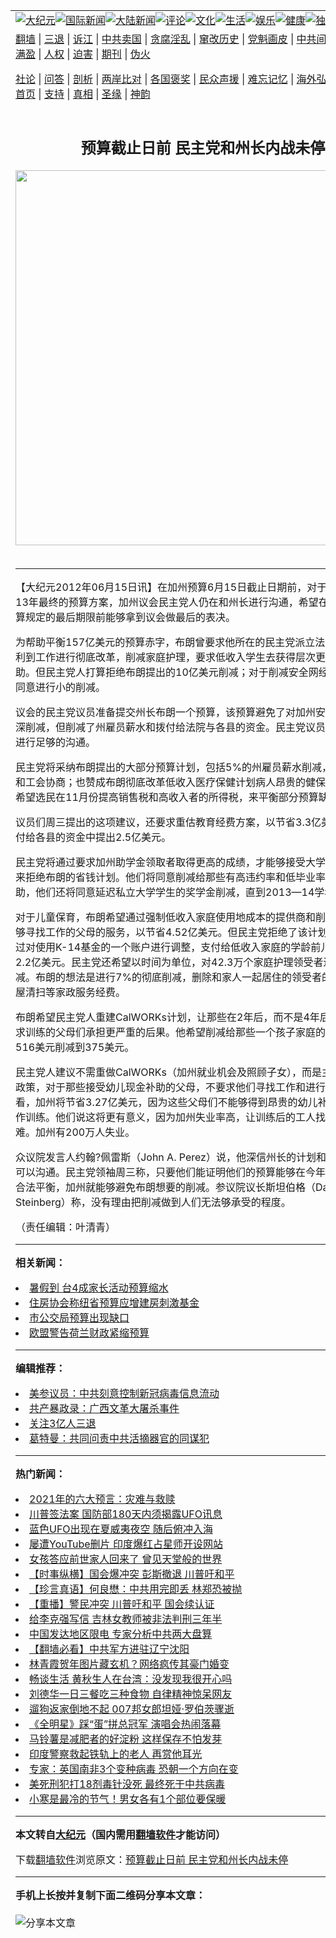 <a name="1" id="1" target="_blank"></a><span id="1"></span>
<table align=center border="0"><tr><td colspan="2" VALIGN=TOP><a href="https://github.com/mpeokj385/djy/blob/master/gb/nsc413.md#1"><img src="https://raw.githubusercontent.com/mpeokj385/www/master/t/djy/1.jpg" title="大纪元"></a><a href="https://github.com/mpeokj385/djy/blob/master/gb/n24hr.md#1"><img src="https://raw.githubusercontent.com/mpeokj385/www/master/t/djy/3.jpg" title="国际新闻"></a><a href="https://github.com/mpeokj385/djy/blob/master/gb/nsc413.md#1"><img src="https://raw.githubusercontent.com/mpeokj385/www/master/t/djy/4.jpg" title="大陆新闻"></a><a href="https://github.com/mpeokj385/djy/blob/master/gb/news392.md#1"><img src="https://raw.githubusercontent.com/mpeokj385/www/master/t/djy/5.jpg" title="评论"></a><a href="https://github.com/mpeokj385/djy/blob/master/gb/news2007.md#1"><img src="https://raw.githubusercontent.com/mpeokj385/www/master/t/djy/6.jpg" title="文化"></a><a href="https://github.com/mpeokj385/djy/blob/master/gb/news2008.md#1"><img src="https://raw.githubusercontent.com/mpeokj385/www/master/t/djy/7.jpg" title="生活"></a><a href="https://github.com/mpeokj385/djy/blob/master/gb/ncyule.md#1"><img src="https://raw.githubusercontent.com/mpeokj385/www/master/t/djy/8.jpg" title="娱乐"></a><a href="https://github.com/mpeokj385/djy/blob/master/gb/nsc1002.md#1"><img src="https://raw.githubusercontent.com/mpeokj385/www/master/t/djy/9.jpg" title="健康"><a href="https://github.com/mpeokj385/djy/blob/master/gb/nf6092.md#1"><img src="https://raw.githubusercontent.com/mpeokj385/www/master/t/djy/10a.jpg" title="独家"></a><a href="https://github.com/mpeokj385/djy/blob/master/gb/nf4514.md#1"><img src="https://raw.githubusercontent.com/mpeokj385/www/master/t/djy/12a.jpg" title="头条"></a></td></tr>
<tr><td colspan="2" VALIGN=TOP><a target="_blank" href="https://github.com/mpeokj385/www/blob/master/README.md?zsrh#1">翻墙</a> | <a target="_blank" href="https://github.com/mpeokj385/djy/blob/master/gb/nf5657.md#1">三退</a> | <a target="_blank" href="https://github.com/mpeokj385/djy/blob/master/gb/nf6124.md#1">诉江</a> | <a target="_blank" href="https://github.com/mpeokj385/djy/blob/master/gb/nf1176117.md#1">中共卖国</a> | <a target="_blank" href="https://github.com/mpeokj385/djy/blob/master/gb/nf5773.md#1">贪腐淫乱</a> | <a target="_blank" href="https://github.com/mpeokj385/djy/blob/master/gb/nf1176115.md#1">窜改历史</a> | <a target="_blank" href="https://github.com/mpeokj385/djy/blob/master/gb/nf1176107.md#1">党魁画皮</a> | <a target="_blank" href="https://github.com/mpeokj385/djy/blob/master/gb/nf1320400.md#1">中共间谍</a> | <a target="_blank" href="https://github.com/mpeokj385/djy/blob/master/gb/nf1176114.md#1">破坏传统</a> | <a target="_blank" href="https://github.com/mpeokj385/ntdtv/blob/master/gb/prog447_1.md#1">恶贯满盈</a> | <a target="_blank" href="https://github.com/mpeokj385/djy/blob/master/gb/ncid278.md#1">人权</a> | <a target="_blank" href="https://github.com/mpeokj385/djy/blob/master/gb/nf1176111.md#1">迫害</a> | <a target="_blank" href="https://gitlab.com/szzdlab/mh-qikan/blob/master/README.md#1">期刊</a> | <a target="_blank" href="https://github.com/mpeokj385/djy/blob/master/gb/nf5562.md#1">伪火</a></p><p><a target="_blank" href="https://github.com/mpeokj385/djy/blob/master/gb/9p.md#1">社论</a> | <a target="_blank" href="https://github.com/mpeokj385/djy/blob/master/gb/nf4378.md#1">问答</a> | <a target="_blank" href="https://github.com/mpeokj385/djy/blob/master/gb/nf5792.md#1">剖析</a> | <a target="_blank" href="https://github.com/mpeokj385/djy/blob/master/gb/nf5735.md#1">两岸比对</a> | <a target="_blank" href="https://github.com/mpeokj385/djy/blob/master/gb/nf6119.md#1">各国褒奖</a> | <a target="_blank" href="https://github.com/mpeokj385/djy/blob/master/gb/nf6120.md#1">民众声援</a> | <a target="_blank" href="https://github.com/mpeokj385/djy/blob/master/gb/nf1188594.md#1">难忘记忆</a> | <a target="_blank" href="https://github.com/mpeokj385/djy/blob/master/gb/nf3180.md#1">海外弘传</a> | <a target="_blank" href="https://github.com/mpeokj385/djy/blob/master/gb/nf5410.md#1">万人上访</a> | <a target="_blank" href="https://github.com/mpeokj385/www/blob/master/README.md?zsrh#1">平台首页</a> | <a target="_blank" href="https://github.com/mpeokj385/djy/blob/master/gb/nf4386.md#1">支持</a> | <a target="_blank" href="https://github.com/mpeokj385/djy/blob/master/gb/nf4389.md#1">真相</a> | <a target="_blank" href="https://github.com/mpeokj385/djy/blob/master/gb/nf5790.md#1">圣缘</a> | <a target="_blank" href="https://github.com/mpeokj385/djy/blob/master/gb/nf4786.md#1">神韵</a></td></tr>
<tr><td VALIGN=TOP width="626"><h2 align=center>预算截止日前 民主党和州长内战未停</h2>
<img width="600" src="https://i.epochtimes.com/assets/uploads/2020/12/f258f47b3d77ac2c3b447ced06a5eef5-320x200.jpg" />
<h6></h6>
<hr>
	<p>【大纪元2012年06月15日讯】在<ahref="https://github.com/mpeokj385/djy/blob/master/gb/tag/%E5%8A%A0%E5%B7%9E%E9%A2%84%E7%AE%97.md#1">加州预算</a>6月15日截止日期前，对于加州2012—13年最终的预算方案，加州议会民主党人仍在和州长进行沟通，希望在加州宪法对预算规定的最后期限前能够拿到议会做最后的表决。</p>
<p>为帮助平衡157亿美元的预算赤字，布朗曾要求他所在的民主党派立法会议员，从福利到工作进行彻底改革，削减家庭护理，要求低收入学生去获得层次更高的奖学金援助。但民主党人打算拒绝布朗提出的10亿美元削减；对于削减安全网经费，民主党只同意进行小的削减。</p>
<p>议会的民主党议员准备提交州长布朗一个预算，该预算避免了对加州安全网计划作更深削减，但削减了州雇员薪水和拨付给法院与各县的资金。民主党议员们还未与布朗进行足够的沟通。</p>
<p>民主党将采纳布朗提出的大部分预算计划，包括5%的州雇员薪水削减，但这还必须和工会协商；也赞成布朗彻底改革低收入医疗保健计划病人昂贵的健保开支。他们还希望选民在11月份提高销售税和高收入者的所得税，来平衡部分预算缺口。</p>
<p>议员们周三提出的这项建议，还要求重估教育经费方案，以节省3.3亿美元，并从拨付给各县的资金中提出2.5亿美元。</p>
<p>民主党将通过要求加州助学金领取者取得更高的成绩，才能够接受大学的援助，以此来拒绝布朗的省钱计划。他们将同意削减给那些有高违约率和低毕业率学校学生的援助，他们还将同意延迟私立大学学生的奖学金削减，直到2013—14学年。</p>
<p>对于儿童保育，布朗希望通过强制低收入家庭使用地成本的提供商和削减按那些不能够寻找工作的父母的服务，以节省4.52亿美元。但民主党拒绝了该计划。他们希望通过对使用K-14基金的一个账户进行调整，支付给低收入家庭的学龄前儿童，以节省2.2亿美元。民主党还希望以时间为单位，对42.3万个家庭护理领受者进行3.6%的削减。布朗的想法是进行7%的彻底削减，删除和家人一起居住的领受者的洗衣以及房屋清扫等家政服务经费。</p>
<p>布朗希望民主党人重建CalWORKs计划，让那些在2年后，而不是4年后不工作或不寻求训练的父母们承担更严重的后果。他希望削减给那些一个孩子家庭的补贴，从每月516美元削减到375美元。</p>
<p>民主党人建议不需重做CalWORKs（加州就业机会及照顾子女），而是主张延长这项政策，对于那些接受幼儿现金补助的父母，不要求他们寻找工作和进行培训。从短期看，加州将节省3.27亿美元，因为这些父母们不能够得到昂贵的幼儿补助、交通和工作训练。他们说这将更有意义，因为加州失业率高，让训练后的工人找到工作很困难。加州有200万人失业。</p>
<p>众议院发言人约翰?佩雷斯（John A. Perez）说，他深信州长的计划和民主党的计划可以沟通。民主党领袖周三称，只要他们能证明他们的预算能够在今年以及今后三年合法平衡，加州就能够避免布朗想要的削减。参议院议长斯坦伯格（Darrell Steinberg）称，没有理由把削减做到人们无法够承受的程度。</p>
<p>（责任编辑：叶清青）</p>
	
<hr>


<strong>相关新闻：</strong>
<li><a href="https://github.com/mpeokj385/djy/blob/master/gb/12/6/7/n3606484.md#1">暑假到 台4成家长活动预算缩水</a></li>
<li><a href="https://github.com/mpeokj385/djy/blob/master/gb/12/6/8/n3607735.md#1">住房协会称纽省预算应增建房刺激基金</a></li>
<li><a href="https://github.com/mpeokj385/djy/blob/master/gb/12/6/9/n3608614.md#1">市公交局预算出现缺口</a></li>
<li><a href="https://github.com/mpeokj385/djy/blob/master/gb/12/6/11/n3609530.md#1">欧盟警告荷兰财政紧缩预算</a></li>
<hr>


<strong>编辑推荐：</strong>
<li><a href="https://github.com/onzhi266/djy/blob/master/gb/20/2/22/n11887949.md#1">美参议员：中共刻意控制新冠病毒信息流动</a></li>
<li><a href="https://github.com/tsiac2612/djy/blob/master/gb/19/1/10/n10965703.md#1" target="_blank">共产暴政录：广西文革大屠杀事件</a></li><li><a href="https://github.com/mpeokj385/djy/blob/master/gb/18/5/10/n10381511.md?dfh#1" target="_blank">关注3亿人三退</a></li><li><a href="https://github.com/tsiac2612/djy/blob/master/gb/19/9/1/n11491427.md#1" target="_blank">葛特曼：共同问责中共活摘器官的同谋犯</a></li>
<hr>

<strong>热门新闻：</strong>
<li><a href="https://github.com/mpeokj385/djy/blob/master/gb/20/12/30/n12654008.md#1">2021年的六大预言：灾难与救赎</a></li>
<li><a href="https://github.com/mpeokj385/djy/blob/master/gb/21/1/1/n12659278.md#1">川普签法案 国防部180天内须揭露UFO讯息</a></li>
<li><a href="https://github.com/mpeokj385/djy/blob/master/gb/21/1/4/n12665017.md#1">蓝色UFO出现在夏威夷夜空 随后俯冲入海</a></li>
<li><a href="https://github.com/mpeokj385/djy/blob/master/gb/21/1/3/n12663595.md#1">屡遭YouTube删片 印度爆红占星师开设网站</a></li>
<li><a href="https://github.com/mpeokj385/djy/blob/master/gb/20/11/3/n12522086.md#1">女孩答应前世家人回来了 曾见天堂般的世界</a></li>
<li><a href="https://github.com/mpeokj385/djy/blob/master/gb/21/1/6/n12671888.md#1">【时事纵横】国会爆冲突 彭斯撤退 川普吁和平</a></li>
<li><a href="https://github.com/mpeokj385/djy/blob/master/gb/21/1/6/n12670707.md#1">【珍言真语】何良懋：中共用完即丢 林郑恐被抛</a></li>
<li><a href="https://github.com/mpeokj385/djy/blob/master/gb/21/1/4/n12664729.md#1">【重播】警民冲突 川普吁和平 国会续认证</a></li>
<li><a href="https://github.com/mpeokj385/djy/blob/master/gb/21/1/4/n12666576.md#1">给李克强写信 吉林女教师被非法判刑三年半</a></li>
<li><a href="https://github.com/mpeokj385/djy/blob/master/gb/21/1/5/n12667129.md#1">中国发达地区限电 专家分析中共两大盘算</a></li>
<li><a href="https://github.com/mpeokj385/djy/blob/master/gb/21/1/5/n12667303.md#1">【翻墙必看】中共军方进驻辽宁沈阳</a></li>
<li><a href="https://github.com/mpeokj385/djy/blob/master/gb/21/1/4/n12666681.md#1">林青霞贺年图片藏玄机？网络疯传其豪门婚变</a></li>
<li><a href="https://github.com/mpeokj385/djy/blob/master/gb/21/1/5/n12667940.md#1">畅谈生活 黄秋生人在台湾：没发现我很开心吗</a></li>
<li><a href="https://github.com/mpeokj385/djy/blob/master/gb/21/1/5/n12669070.md#1">刘德华一日三餐吃三种食物 自律精神惊呆网友</a></li>
<li><a href="https://github.com/mpeokj385/djy/blob/master/gb/21/1/4/n12666446.md#1">遛狗返家倒地不起 007邦女郎坦娅·罗伯茨骤逝</a></li>
<li><a href="https://github.com/mpeokj385/djy/blob/master/gb/21/1/4/n12665376.md#1">《全明星》踩“蛋”拼总冠军 演唱会热闹落幕</a></li>
<li><a href="https://github.com/mpeokj385/djy/blob/master/gb/21/1/4/n12665282.md#1">马铃薯是减肥者的好淀粉 这样保存不怕发芽</a></li>
<li><a href="https://github.com/mpeokj385/djy/blob/master/gb/21/1/4/n12665269.md#1">印度警察救起铁轨上的老人 再赏他耳光</a></li>
<li><a href="https://github.com/mpeokj385/djy/blob/master/gb/21/1/5/n12669218.md#1">专家：英国南非3个变种病毒 恐朝一个方向在变</a></li>
<li><a href="https://github.com/mpeokj385/djy/blob/master/gb/21/1/4/n12665511.md#1">美死刑犯打18剂毒针没死 最终死于中共病毒</a></li>
<li><a href="https://github.com/mpeokj385/djy/blob/master/gb/21/1/4/n12666327.md#1">小寒是最冷的节气！男女各有1个部位要保暖</a></li>
<hr>

<strong>本文转自<a href="https://www.epochtimes.com">大纪元</a>（国内需用<a href="https://github.com/mpeokj385/www/blob/master/README.md#8">翻墙软件</a>才能访问）</strong><p>下载<a href="https://github.com/mpeokj385/www/blob/master/README.md#8">翻墙软件</a>浏览原文：<a href="https://www.epochtimes.com/gb/12/6/15/n3613245.htm">预算截止日前 民主党和州长内战未停</a></p><hr>

<strong>手机上长按并复制下面二维码分享本文章：</strong><br><br><img src="https://chart.apis.google.com/chart?cht=qr&chs=240x240&choe=UTF-8&chld=M|2&chl=https://github.com/mpeokj385/djy/blob/master/gb/12/6/15/n3613245.md%231" title="分享本文章"></td><td VALIGN=TOP><a href="https://github.com/mpeokj385/djy/blob/master/gb/16/1/21/n4622075.md?dfh#1" target="_blank"><img src="https://raw.githubusercontent.com/mpeokj385/djy/master/gb/300/wei-f1.jpg" title="中共的伪火骗局"  alt="中共的伪火骗局"></a><br><a href="https://github.com/mpeokj385/www/blob/master/README.md?dfh#9" target="_blank"><img src="https://raw.githubusercontent.com/mpeokj385/djy/master/gb/300/yong-h.jpg" title="永恒的见证"  alt="永恒的见证"></a><br><a href="https://github.com/mpeokj385/djy/blob/master/gb/13/9/29/n3974789.md?dfh#1" target="_blank"><img src="https://raw.githubusercontent.com/mpeokj385/djy/master/gb/300/shang-lnz.jpg" title="善良女子被中共投男牢"  alt="善良女子被中共投男牢"></a><br><a href="https://github.com/mpeokj385/djy/blob/master/gb/16/3/16/n4663449.md?dfh#1" target="_blank"><img src="https://raw.githubusercontent.com/mpeokj385/djy/master/gb/300/huo-z3.jpg" title="警卫目击活摘器官"  alt="警卫目击活摘器官"></a><br><a href="https://github.com/mpeokj385/djy/blob/master/gb/16/8/7/n8177641.md?dfh#1" target="_blank"><img src="https://raw.githubusercontent.com/mpeokj385/djy/master/gb/300/huo-z4.jpg" title="证人描述活摘恐怖"  alt="证人描述活摘恐怖"></a><br><a href="https://github.com/mpeokj385/djy/blob/master/gb/10/4/19/n2881569.md?dfh#1" target="_blank"><img src="https://raw.githubusercontent.com/mpeokj385/djy/master/gb/300/huo-z1.jpg" title="揭开活摘器官黑幕"  alt="揭开活摘器官黑幕"></a><br><a href="https://github.com/mpeokj385/djy/blob/master/gb/10/11/7/n3077476.md?dfh#1" target="_blank"><img src="https://raw.githubusercontent.com/mpeokj385/djy/master/gb/300/ma-ks.jpg" title="马克思的成魔之路"  alt="马克思的成魔之路"></a><br><a href="https://github.com/mpeokj385/djy/blob/master/gb/14/6/9/n4173977.md?dfh#1" target="_blank"><img src="https://raw.githubusercontent.com/mpeokj385/djy/master/gb/300/chang-zs.jpg" title="藏字石 蕴天机"  alt="藏字石 蕴天机"></a><br><a href="https://github.com/mpeokj385/djy/blob/master/gb/18/5/10/n10381511.md?dfh#1" target="_blank"><img src="https://raw.githubusercontent.com/mpeokj385/djy/master/gb/300/st1.jpg" title="关注3亿人三退"  alt="关注3亿人三退"></a><br><a href="https://github.com/mpeokj385/djy/blob/master/gb/18/3/21/n10237682.md?dfh#1" target="_blank"><img src="https://raw.githubusercontent.com/mpeokj385/djy/master/gb/300/jie-t.jpg" title="解体中共复兴中华"  alt="解体中共复兴中华"></a><br><a href="https://github.com/mpeokj385/djy/blob/master/gb/9/2/9/n2422991.md?dfh#1" target="_blank"><img src="https://raw.githubusercontent.com/mpeokj385/djy/master/gb/300/gao-zs.jpg" title="中共迫害良心律师"  alt="中共迫害良心律师"></a><br><a href="https://github.com/mpeokj385/djy/blob/master/gb/18/12/9/n10900044.md?dfh#1" target="_blank"><img src="https://raw.githubusercontent.com/mpeokj385/djy/master/gb/300/sj1.jpg" title="303万人举报江泽民"  alt="303万人举报江泽民"></a><br><a href="https://github.com/mpeokj385/djy/blob/master/gb/18/8/28/n10672014.md?dfh#1" target="_blank"><img src="https://raw.githubusercontent.com/mpeokj385/djy/master/gb/300/sj2.jpg" title="这些官员为何起诉江泽民"  alt="这些官员为何起诉江泽民"></a><br><a href="https://github.com/mpeokj385/djy/blob/master/gb/8/12/18/n2367165.md?dfh#1" target="_blank"><img src="https://raw.githubusercontent.com/mpeokj385/djy/master/gb/300/liangan.jpg" title="海峡两岸的强烈对比"  alt="海峡两岸的强烈对比"></a><br><a href="https://github.com/mpeokj385/djy/blob/master/gb/15/12/10/n4593139.md?dfh#1" target="_blank"><img src="https://raw.githubusercontent.com/mpeokj385/djy/master/gb/300/jia-ndzl.jpg" title="加拿大总理的贺信"  alt="加拿大总理的贺信"></a><br><a href="https://github.com/mpeokj385/djy/blob/master/gb/11/6/17/n3289382.md?dfh#1" target="_blank"><img src="https://raw.githubusercontent.com/mpeokj385/djy/master/gb/300/xiao-wd.jpg" title="探寻真相兼听则明"  alt="探寻真相兼听则明"></a><br><a href="https://github.com/mpeokj385/djy/blob/master/gb/18/10/27/n10812623.md?dfh#1" target="_blank"><img src="https://raw.githubusercontent.com/mpeokj385/djy/master/gb/300/yindu.jpg" title="印度媒体报道东方"  alt="印度媒体报道东方"></a><br><a href="https://github.com/mpeokj385/djy/blob/master/gb/18/6/9/n10469652.md?dfh#1" target="_blank"><img src="https://raw.githubusercontent.com/mpeokj385/djy/master/gb/300/xie-j.jpg" title="不一样的海外校园"  alt="不一样的海外校园"></a><br><a href="https://github.com/mpeokj385/djy/blob/master/gb/7/4/5/n1669415.md?dfh#1" target="_blank"><img src="https://raw.githubusercontent.com/mpeokj385/djy/master/gb/300/li-up.jpg" title="从大师到徒弟的传奇"  alt="从大师到徒弟的传奇"></a><br><a href="https://github.com/mpeokj385/djy/blob/master/gb/17/5/26/n9191512.md?dfh#1" target="_blank"><img src="https://raw.githubusercontent.com/mpeokj385/djy/master/gb/300/zfl2.jpg" title="亿万人与东方一本奇书"  alt="亿万人与东方一本奇书"></a><br><a href="https://github.com/mpeokj385/djy/blob/master/gb/13/11/27/n4020290.md?dfh#1" target="_blank"><img src="https://raw.githubusercontent.com/mpeokj385/djy/master/gb/300/zhen-h.jpg" title="大陆见不到的震撼场面"  alt="大陆见不到的震撼场面"></a><br><a href="https://github.com/mpeokj385/djy/blob/master/gb/15/7/17/n4482910.md?dfh#1" target="_blank"><img src="https://raw.githubusercontent.com/mpeokj385/djy/master/gb/300/dalu-sk.jpg" title="人心向善 大陆当初盛况"  alt="人心向善 大陆当初盛况"></a><br><a href="https://github.com/mpeokj385/djy/blob/master/gb/19/1/5/n10955468.md?dfh#1" target="_blank"><img src="https://raw.githubusercontent.com/mpeokj385/djy/master/gb/300/zfl1.jpg" title="追寻真理 这书讲什么"  alt="追寻真理 这书讲什么"></a><br><a href="https://github.com/mpeokj385/www/blob/master/README.md?dfh#1" target="_blank"><img src="https://raw.githubusercontent.com/mpeokj385/djy/master/gb/300/fq1.jpg" title="下载免费翻墙软件"  alt="下载免费翻墙软件"></a><br></td></tr></table>
